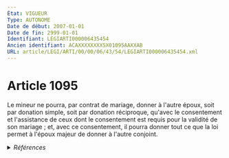 ```yaml
---
État: VIGUEUR
Type: AUTONOME
Date de début: 2007-01-01
Date de fin: 2999-01-01
Identifiant: LEGIARTI000006435454
Ancien identifiant: ACAXXXXXXXX5X01095AAXXAB
URL: article/LEGI/ARTI/00/00/06/43/54/LEGIARTI000006435454.xml
---
```


<h1>Article 1095</h1>

Le mineur ne pourra, par contrat de mariage, donner à l'autre époux, soit par
donation simple, soit par donation réciproque, qu'avec le consentement et
l'assistance de ceux dont le consentement est requis pour la validité de son
mariage ; et, avec ce consentement, il pourra donner tout ce que la loi permet à
l'époux majeur de donner à l'autre conjoint.


<details>
  <summary><em>Références</em></summary>

  <h2>Articles faisant référence à l'article</h2>
  
  <ul>
    <li>
      <a href="https://legal.tricoteuses.fr//redirection/LEGIARTI000006284843?vers=git&vers=legifrance">LOI n° 2006-728 du 23 juin 2006 portant réforme des successions et des libéralités - article 9 ENTIEREMENT_MODIF</a> MODIFICATION cible
    </li>
  </ul>
  
  <h2>Références faites par l'article</h2>
  
  <ul>
    <li>
      2006-06-23 MODIFICATION source <a href="https://legal.tricoteuses.fr//redirection/LEGIARTI000006284843?vers=git&vers=legifrance">LOI n° 2006-728 du 23 juin 2006 portant réforme des successions et des libéralités - article 9 ENTIEREMENT_MODIF</a>
    </li>
  </ul>
</details>
